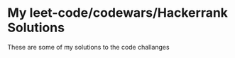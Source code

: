 # My leet-code/codewars/Hackerrank Solutions
 These are some of my solutions to the code challanges
